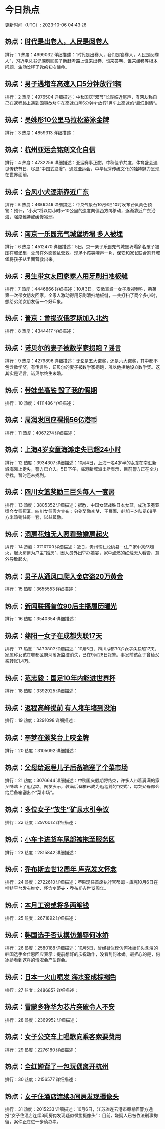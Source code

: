 # 今日热点

更新时间（UTC）: 2023-10-06 04:43:26

## 热点：[时代是出卷人，人民是阅卷人](https://cn.bing.com/search?q=时代是出卷人，人民是阅卷人)
排行：1
热度：4999032
详细描述：“时代是出卷人，我们是答卷人，人民是阅卷人”，习近平总书记深刻回答了新赶考路上谁来出卷、谁来答卷、谁来阅卷等根本问题，生动诠释了党的初心使命。

## 热点：[男子遇堵车高速入口5分钟放行1辆](https://cn.bing.com/search?q=男子遇堵车高速入口5分钟放行1辆)
排行：2
热度：4976504
详细描述：中秋国庆“双节”长假临近尾声，有网友称自己在返程路上遇到因事故堵车在高速口隔5分钟才放行1辆车上高速的“魔幻剧情”。

## 热点：[吴姝彤10公里马拉松游泳金牌](https://cn.bing.com/search?q=吴姝彤10公里马拉松游泳金牌)
排行：3
热度：4859313
详细描述：

## 热点：[杭州亚运会铭刻文化自信](https://cn.bing.com/search?q=杭州亚运会铭刻文化自信)
排行：4
热度：4732256
详细描述：亚运赛事正酣，中秋佳节共度，体育盛会遇见传统节日，尽显“中国式浪漫”。通过亚运会，中华优秀传统文化的独特魅力呈现在世界面前。

## 热点：[台风小犬逐渐靠近广东](https://cn.bing.com/search?q=台风小犬逐渐靠近广东)
排行：5
热度：4655245
详细描述：中央气象台10月6日10时发布台风黄色预警：预计，“小犬”将以每小时5-10公里的速度向偏西方向移动，逐渐靠近广东沿海，强度维持或缓慢减弱。

## 热点：[南京一乐园充气城堡坍塌 多人被埋](https://cn.bing.com/search?q=南京一乐园充气城堡坍塌多人被埋)
排行：6
热度：4512470
详细描述：5日，京一亲子乐园充气城堡坍塌多名孩子被压在城堡里，父母在外面慌乱营救。现场小孩哭啼声一片，保安和家长联合割开城堡将孩子从里面营救出来。

## 热点：[男生带女友回家家人用牙刷扫地板缝](https://cn.bing.com/search?q=男生带女友回家家人用牙刷扫地板缝)
排行：7
热度：4446866
详细描述：10月3日，安徽宣城一女子发视频称，弟弟第一次带女朋友回家，全家人激动得用牙刷清扫地板缝，一共打扫了两个多小时，想给弟弟女朋友留一个好印象。

## 热点：[普京：曾提议俄罗斯加入北约](https://cn.bing.com/search?q=普京：曾提议俄罗斯加入北约)
排行：8
热度：4344417
详细描述：

## 热点：[诺贝尔的妻子被数学家拐跑？谣言](https://cn.bing.com/search?q=诺贝尔的妻子被数学家拐跑？谣言)
排行：9
热度：4279896
详细描述：无论是五大诺奖，还是六大诺奖，其中都不包含数学奖。有传言称，诺贝尔的妻子被数学家拐跑，所以他拒绝设立数学奖。这其实是谣言，诺贝尔终生未婚。

## 热点：[带娃坐高铁 毁了我的假期](https://cn.bing.com/search?q=带娃坐高铁毁了我的假期)
排行：10
热度：4111486
详细描述：

## 热点：[周润发回应裸捐56亿港币](https://cn.bing.com/search?q=周润发回应裸捐56亿港币)
排行：11
热度：4067274
详细描述：

## 热点：[上海4岁女童海滩走失已超24小时](https://cn.bing.com/search?q=上海4岁女童海滩走失已超24小时)
排行：12
热度：3934307
详细描述：10月4日，上海一名4岁半的女童在南汇新城海滩上走失，警方已介入。5日下午，临港新城派出所表示，目前警方正在全力寻找，暂时还未找到。



## 热点：[四川女篮奖励三巨头每人一套房](https://cn.bing.com/search?q=四川女篮奖励三巨头每人一套房)
排行：13
热度：3805352
详细描述：据悉，中国女篮战胜日本女篮，成功卫冕亚运会女篮冠军。四川女篮官方宣布：分别奖励李梦、王思雨、韩旭三名队员68平方米热销住房一套，以兹鼓励。

## 热点：[洞房花烛无人照看致婚房起火](https://cn.bing.com/search?q=洞房花烛无人照看致婚房起火)
排行：14
热度：3716709
详细描述：近日，贵州铜仁松桃县一住户家中突然起火，起火房屋为户主“婚房”，因人员外出举办婚宴，家中点燃的红烛无人看管，意外导致起火。

## 热点：[男子从通风口爬入金店盗20万黄金](https://cn.bing.com/search?q=男子从通风口爬入金店盗20万黄金)
排行：15
热度：3655553
详细描述：

## 热点：[新闻联播首位90后主播履历曝光](https://cn.bing.com/search?q=新闻联播首位90后主播履历曝光)
排行：16
热度：3540354
详细描述：

## 热点：[绵阳一女子在成都失联17天](https://cn.bing.com/search?q=绵阳一女子在成都失联17天)
排行：17
热度：3439802
详细描述：10月5日，四川成都30岁女子失联超17天。家属称女孩在郫都区府河附近监控消失，已在9月28日报警。事发前该女子曾给父亲转账1.4万。

## 热点：[范志毅：国足10年内能进世界杯](https://cn.bing.com/search?q=范志毅：国足10年内能进世界杯)
排行：18
热度：3392925
详细描述：

## 热点：[返程高峰提前 有人堵车堵到没油](https://cn.bing.com/search?q=返程高峰提前有人堵车堵到没油)
排行：19
热度：3291098
详细描述：

## 热点：[李梦在颁奖台上咬金牌](https://cn.bing.com/search?q=李梦在颁奖台上咬金牌)
排行：20
热度：3105092
详细描述：

## 热点：[父母给返程儿子后备箱塞了个菜市场](https://cn.bing.com/search?q=父母给返程儿子后备箱塞了个菜市场)
排行：21
热度：3076644
详细描述：中秋国庆假期将结束，许多人带着满满的家乡味踏上了返程路。网友表示，装满后备箱已成为返程前的“仪式”，每次父母都会给后备箱塞出个“菜市场”。

## 热点：[多位女子“放生”矿泉水引争议](https://cn.bing.com/search?q=多位女子“放生”矿泉水引争议)
排行：22
热度：2976012
详细描述：

## 热点：[小车卡进货车尾部被拖至服务区](https://cn.bing.com/search?q=小车卡进货车尾部被拖至服务区)
排行：23
热度：2815842
详细描述：

## 热点：[乔布斯去世12周年 库克发文怀念](https://cn.bing.com/search?q=乔布斯去世12周年库克发文怀念)
排行：24
热度：2722610
详细描述：苹果现任首席执行官蒂姆・库克10月6日在推特平台发布推文，怀念史蒂夫・乔布斯去世12周年。

## 热点：[本月工资或将多两笔钱](https://cn.bing.com/search?q=本月工资或将多两笔钱)
排行：25
热度：2671892
详细描述：

## 热点：[韩国选手否认模仿羞辱何冰娇](https://cn.bing.com/search?q=韩国选手否认模仿羞辱何冰娇)
排行：26
热度：2580188
详细描述：10月5日，曾经疑似模仿何冰娇仰头含泪的韩国选手金佳恩回应表示：提前想好的庆祝动作，没看到何冰娇。最担心的是，何冰娇看到这样的情况会产生误会。

## 热点：[日本一火山喷发 海水变成棕褐色](https://cn.bing.com/search?q=日本一火山喷发海水变成棕褐色)
排行：27
热度：2486857
详细描述：

## 热点：[雷蒙多称华为芯片突破令人不安](https://cn.bing.com/search?q=雷蒙多称华为芯片突破令人不安)
排行：28
热度：2369952
详细描述：

## 热点：[女子公交车上唱歌向乘客索要费用](https://cn.bing.com/search?q=女子公交车上唱歌向乘客索要费用)
排行：29
热度：2276180
详细描述：

## 热点：[全红婵背了一包玩偶离开杭州](https://cn.bing.com/search?q=全红婵背了一包玩偶离开杭州)
排行：30
热度：2156577
详细描述：

## 热点：[女子住酒店连续3间房发现摄像头](https://cn.bing.com/search?q=女子住酒店连续3间房发现摄像头)
排行：31
热度：2015233
详细描述：10月6日，江苏省连云港市赣榆区警方通报“女子住酒店连续3间房内发现疑似微型摄像头”：目前，嫌疑人已被依法刑事拘留，案件正在进一步侦办中。



